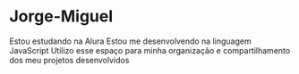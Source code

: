 # Jorge-Miguel
Estou estudando na Alura
Estou me desenvolvendo na linguagem JavaScript
Utilizo esse espaço para minha organização e compartilhamento dos meu projetos desenvolvidos
